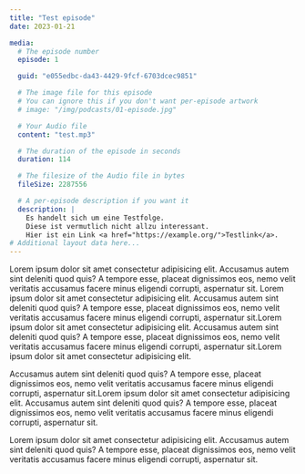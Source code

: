 ```yaml
---
title: "Test episode"
date: 2023-01-21

media:
  # The episode number
  episode: 1

  guid: "e055edbc-da43-4429-9fcf-6703dcec9851"

  # The image file for this episode
  # You can ignore this if you don't want per-episode artwork
  # image: "/img/podcasts/01-episode.jpg"

  # Your Audio file
  content: "test.mp3"

  # The duration of the episode in seconds
  duration: 114

  # The filesize of the Audio file in bytes
  fileSize: 2287556

  # A per-episode description if you want it
  description: |
    Es handelt sich um eine Testfolge.
    Diese ist vermutlich nicht allzu interessant.
    Hier ist ein Link <a href="https://example.org/">Testlink</a>.
# Additional layout data here...
---
```


Lorem ipsum dolor sit amet consectetur adipisicing elit. Accusamus autem sint
deleniti quod quis? A tempore esse, placeat dignissimos eos, nemo velit
veritatis accusamus facere minus eligendi corrupti, aspernatur sit. Lorem ipsum
dolor sit amet consectetur adipisicing elit. Accusamus autem sint deleniti quod
quis? A tempore esse, placeat dignissimos eos, nemo velit veritatis accusamus
facere minus eligendi corrupti, aspernatur sit.Lorem ipsum dolor sit amet
consectetur adipisicing elit. Accusamus autem sint deleniti quod quis? A tempore
esse, placeat dignissimos eos, nemo velit veritatis accusamus facere minus
eligendi corrupti, aspernatur sit.Lorem ipsum dolor sit amet consectetur
adipisicing elit.

Accusamus autem sint deleniti quod quis? A tempore esse,
placeat dignissimos eos, nemo velit veritatis accusamus facere minus eligendi
corrupti, aspernatur sit.Lorem ipsum dolor sit amet consectetur adipisicing
elit. Accusamus autem sint deleniti quod quis? A tempore esse, placeat
dignissimos eos, nemo velit veritatis accusamus facere minus eligendi corrupti,
aspernatur sit.

Lorem ipsum dolor sit amet consectetur adipisicing elit.
Accusamus autem sint deleniti quod quis? A tempore esse, placeat dignissimos
eos, nemo velit veritatis accusamus facere minus eligendi corrupti, aspernatur
sit.
